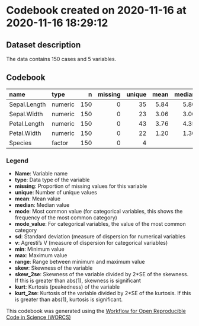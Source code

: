 Codebook created on 2020-11-16 at 2020-11-16 18:29:12
================

## Dataset description

The data contains 150 cases and 5 variables.

## Codebook

| name         | type    |   n | missing | unique | mean | median |  mode | mode\_value |   sd |    v | min | max | range |   skew | skew\_2se |   kurt | kurt\_2se |
| :----------- | :------ | --: | ------: | -----: | ---: | -----: | ----: | :---------- | ---: | ---: | --: | --: | ----: | -----: | --------: | -----: | --------: |
| Sepal.Length | numeric | 150 |       0 |     35 | 5.84 |   5.80 |  5.80 |             | 0.83 |      | 4.3 | 7.9 |   3.6 |   0.31 |      0.78 | \-0.61 |    \-0.77 |
| Sepal.Width  | numeric | 150 |       0 |     23 | 3.06 |   3.00 |  3.00 |             | 0.44 |      | 2.0 | 4.4 |   2.4 |   0.31 |      0.79 |   0.14 |      0.18 |
| Petal.Length | numeric | 150 |       0 |     43 | 3.76 |   4.35 |  4.35 |             | 1.77 |      | 1.0 | 6.9 |   5.9 | \-0.27 |    \-0.68 | \-1.42 |    \-1.80 |
| Petal.Width  | numeric | 150 |       0 |     22 | 1.20 |   1.30 |  1.30 |             | 0.76 |      | 0.1 | 2.5 |   2.4 | \-0.10 |    \-0.25 | \-1.36 |    \-1.73 |
| Species      | factor  | 150 |       0 |      4 |      |        | 50.00 | setosa      |      | 0.67 |     |     |       |        |           |        |           |

### Legend

  - **Name**: Variable name
  - **type**: Data type of the variable
  - **missing**: Proportion of missing values for this variable
  - **unique**: Number of unique values
  - **mean**: Mean value
  - **median**: Median value
  - **mode**: Most common value (for categorical variables, this shows
    the frequency of the most common category)
  - **mode\_value**: For categorical variables, the value of the most
    common category
  - **sd**: Standard deviation (measure of dispersion for numerical
    variables
  - **v**: Agresti’s V (measure of dispersion for categorical variables)
  - **min**: Minimum value
  - **max**: Maximum value
  - **range**: Range between minimum and maximum value
  - **skew**: Skewness of the variable
  - **skew\_2se**: Skewness of the variable divided by 2\*SE of the
    skewness. If this is greater than abs(1), skewness is significant
  - **kurt**: Kurtosis (peakedness) of the variable
  - **kurt\_2se**: Kurtosis of the variable divided by 2\*SE of the
    kurtosis. If this is greater than abs(1), kurtosis is significant.

This codebook was generated using the [Workflow for Open Reproducible
Code in Science (WORCS)](https://osf.io/zcvbs/)
